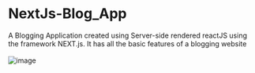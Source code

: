 # NextJs-Blog_App
A Blogging Application created using Server-side rendered reactJS using the framework NEXT.js. It has all the basic features of a blogging website
<br><br>
![image](https://github.com/AadishJain249/NextJs-Blog_App/assets/87666139/ded45c8a-582d-48ad-88e8-7c69467fae70)

